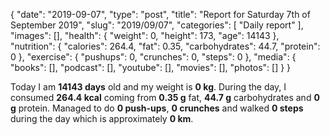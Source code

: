 {
    "date": "2019-09-07",
    "type": "post",
    "title": "Report for Saturday 7th of September 2019",
    "slug": "2019\/09\/07",
    "categories": [
        "Daily report"
    ],
    "images": [],
    "health": {
        "weight": 0,
        "height": 173,
        "age": 14143
    },
    "nutrition": {
        "calories": 264.4,
        "fat": 0.35,
        "carbohydrates": 44.7,
        "protein": 0
    },
    "exercise": {
        "pushups": 0,
        "crunches": 0,
        "steps": 0
    },
    "media": {
        "books": [],
        "podcast": [],
        "youtube": [],
        "movies": [],
        "photos": []
    }
}

Today I am <strong>14143 days</strong> old and my weight is <strong>0 kg</strong>. During the day, I consumed <strong>264.4 kcal</strong> coming from <strong>0.35 g</strong> fat, <strong>44.7 g</strong> carbohydrates and <strong>0 g</strong> protein. Managed to do <strong>0 push-ups</strong>, <strong>0 crunches</strong> and walked <strong>0 steps</strong> during the day which is approximately <strong>0 km</strong>.